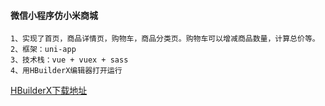#### 微信小程序仿小米商城
    1、实现了首页，商品详情页，购物车，商品分类页。购物车可以增减商品数量，计算总价等。
    2、框架：uni-app
    3、技术栈：vue + vuex + sass
    4、用HBuilderX编辑器打开运行 
[HBuilderX下载地址](https://www.dcloud.io/hbuilderx.html)